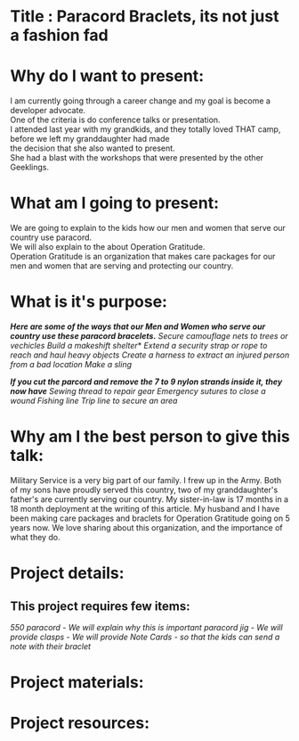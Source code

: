 # Title : Paracord Braclets, its not just a fashion fad 

# Why do I want to present:  
I am currently going through a career change and my goal is become a developer advocate.   
One of the criteria is do conference talks or presentation.   
I attended last year with my grandkids, and they totally loved THAT camp, before we left my granddaughter had made  
the decision that she also wanted to present.  
She had a blast with the workshops that were presented by the other Geeklings.  

# What am I going to present:  

We are going to explain to the kids how our men and women that serve our country use paracord.   
We will also explain to the about Operation Gratitude.  
Operation Gratitude is an organization that makes care packages for our men and women that are serving and   protecting our country.    

# What is it's purpose:   
***Here are some of the ways that our Men and Women who serve our country use these paracord bracelets.***
*Secure camouflage nets to trees or vechicles*
*Build a makeshift shelter**
*Extend a security strap or rope to reach and haul heavy objects*
*Create a harness to extract an injured person from a bad location*
*Make a sling*

***If you cut the parcord and remove the 7 to 9 nylon strands inside it, they now have*** 
*Sewing thread to repair gear*
*Emergency sutures to close a wound*
*Fishing line*
*Trip line to secure an area*

# Why am I the best person to give this talk:  

Military Service is a very big part of our family. 
I frew up in the Army. 
Both of my sons have proudly served this country, two of my granddaughter's father's are currently serving our country. 
My sister-in-law is 17 months in a 18 month deployment at the writing of this article. 
My husband and I have been making care packages and braclets for Operation Gratitude going on 5 years now. 
We love sharing about this organization, and the importance of what they do. 

# Project details:

## This project requires few items: 
*550 paracord - We will explain why this is important*
*paracord jig - We will provide*
*clasps - We will provide*
*Note Cards - so that the kids can send a note with their braclet*



# Project materials:

# Project resources: